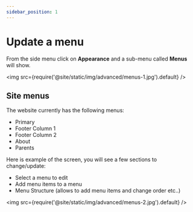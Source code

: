 ```yaml
---
sidebar_position: 1
---
```


# Update a menu

From the side menu click on **Appearance** and a sub-menu called **Menus** will show.

<img src={require('@site/static/img/advanced/menus-1.jpg').default} />

## Site menus

The website currently has the following menus:

- Primary
- Footer Column 1
- Footer Column 2
- About
- Parents

Here is example of the screen, you will see a few sections to change/update:

- Select a menu to edit
- Add menu items to a menu
- Menu Structure (allows to add menu items and change order etc..)


<img src={require('@site/static/img/advanced/menus-2.jpg').default} />